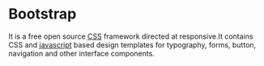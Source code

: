 # Bootstrap

It is a free open source [CSS](/wiki/CSS) framework directed at responsive.It contains CSS and [javascript](https://en.wikipedia.org/wiki/JavaScript) based design templates for typography, forms, button, navigation and other interface components.